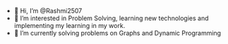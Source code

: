 - 👋 Hi, I’m @Rashmi2507
- 👀 I’m interested in Problem Solving, learning new technologies and implementing my learning in my work.
- 🌱 I’m currently solving problems on Graphs and Dynamic Programming

<!---
Rashmi2507/Rashmi2507 is a ✨ special ✨ repository because its `README.md` (this file) appears on your GitHub profile.
You can click the Preview link to take a look at your changes.
--->

